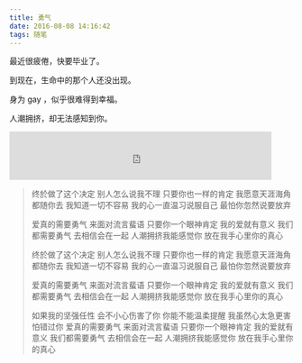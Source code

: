 ```yaml
---
title: 勇气
date: 2016-08-08 14:16:42
tags: 随笔
---
```

最近很疲倦，快要毕业了。

到现在，生命中的那个人还没出现。

身为 gay ，似乎很难得到幸福。

人潮拥挤，却无法感知到你。

<iframe frameborder="no" border="0" marginwidth="0" marginheight="0" width=465 height=86 src="http://music.163.com/outchain/player?type=2&id=85544&auto=0&height=66"></iframe>

<!--more-->

<blockquote class="blockquote-center">
终於做了这个决定
别人怎么说我不理
只要你也一样的肯定
我愿意天涯海角都随你去
我知道一切不容易
我的心一直温习说服自己
最怕你忽然说要放弃
 
爱真的需要勇气
来面对流言蜚语
只要你一个眼神肯定
我的爱就有意义
我们都需要勇气
去相信会在一起
人潮拥挤我能感觉你
放在我手心里你的真心
 
终於做了这个决定
别人怎么说我不理
只要你也一样的肯定
我愿意天涯海角都随你去
我知道一切不容易
我的心一直温习说服自己
最怕你忽然说要放弃
 
爱真的需要勇气
来面对流言蜚语
只要你一个眼神肯定
我的爱就有意义
我们都需要勇气
去相信会在一起
人潮拥挤我能感觉你
放在我手心里你的真心
 
如果我的坚强任性
会不小心伤害了你
你能不能温柔提醒
我虽然心太急更害怕错过你
爱真的需要勇气
来面对流言蜚语
只要你一个眼神肯定
我的爱就有意义
我们都需要勇气
去相信会在一起
人潮拥挤我能感觉你
放在我手心里你的真心
</blockquote>
